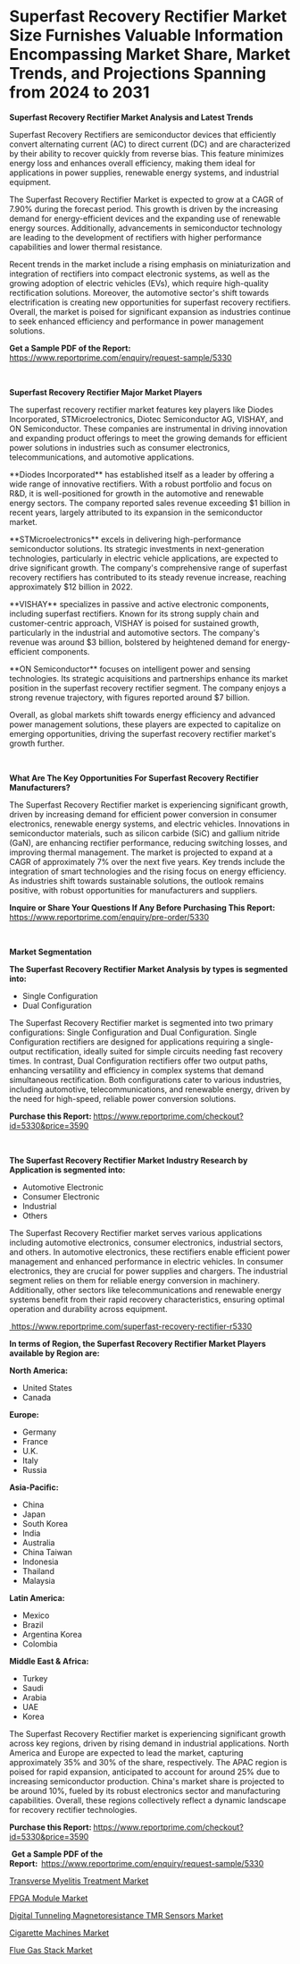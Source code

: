 <p><h1>Superfast Recovery Rectifier Market Size Furnishes Valuable Information Encompassing Market Share, Market Trends, and Projections Spanning from 2024 to 2031</h1></p><p><strong>Superfast Recovery Rectifier Market Analysis and Latest Trends</strong></p>
<p><p>Superfast Recovery Rectifiers are semiconductor devices that efficiently convert alternating current (AC) to direct current (DC) and are characterized by their ability to recover quickly from reverse bias. This feature minimizes energy loss and enhances overall efficiency, making them ideal for applications in power supplies, renewable energy systems, and industrial equipment.</p><p>The Superfast Recovery Rectifier Market is expected to grow at a CAGR of 7.90% during the forecast period. This growth is driven by the increasing demand for energy-efficient devices and the expanding use of renewable energy sources. Additionally, advancements in semiconductor technology are leading to the development of rectifiers with higher performance capabilities and lower thermal resistance.</p><p>Recent trends in the market include a rising emphasis on miniaturization and integration of rectifiers into compact electronic systems, as well as the growing adoption of electric vehicles (EVs), which require high-quality rectification solutions. Moreover, the automotive sector's shift towards electrification is creating new opportunities for superfast recovery rectifiers. Overall, the market is poised for significant expansion as industries continue to seek enhanced efficiency and performance in power management solutions.</p></p>
<p><strong>Get a Sample PDF of the Report:&nbsp;</strong> <a href="https://www.reportprime.com/enquiry/request-sample/5330">https://www.reportprime.com/enquiry/request-sample/5330</a></p>
<p>&nbsp;</p>
<p><strong>Superfast Recovery Rectifier Major Market Players</strong></p>
<p><p>The superfast recovery rectifier market features key players like Diodes Incorporated, STMicroelectronics, Diotec Semiconductor AG, VISHAY, and ON Semiconductor. These companies are instrumental in driving innovation and expanding product offerings to meet the growing demands for efficient power solutions in industries such as consumer electronics, telecommunications, and automotive applications.</p><p>**Diodes Incorporated** has established itself as a leader by offering a wide range of innovative rectifiers. With a robust portfolio and focus on R&D, it is well-positioned for growth in the automotive and renewable energy sectors. The company reported sales revenue exceeding $1 billion in recent years, largely attributed to its expansion in the semiconductor market.</p><p>**STMicroelectronics** excels in delivering high-performance semiconductor solutions. Its strategic investments in next-generation technologies, particularly in electric vehicle applications, are expected to drive significant growth. The company's comprehensive range of superfast recovery rectifiers has contributed to its steady revenue increase, reaching approximately $12 billion in 2022.</p><p>**VISHAY** specializes in passive and active electronic components, including superfast rectifiers. Known for its strong supply chain and customer-centric approach, VISHAY is poised for sustained growth, particularly in the industrial and automotive sectors. The company's revenue was around $3 billion, bolstered by heightened demand for energy-efficient components.</p><p>**ON Semiconductor** focuses on intelligent power and sensing technologies. Its strategic acquisitions and partnerships enhance its market position in the superfast recovery rectifier segment. The company enjoys a strong revenue trajectory, with figures reported around $7 billion.</p><p>Overall, as global markets shift towards energy efficiency and advanced power management solutions, these players are expected to capitalize on emerging opportunities, driving the superfast recovery rectifier market's growth further.</p></p>
<p>&nbsp;</p>
<p><strong>What Are The Key Opportunities For Superfast Recovery Rectifier Manufacturers?</strong></p>
<p><p>The Superfast Recovery Rectifier market is experiencing significant growth, driven by increasing demand for efficient power conversion in consumer electronics, renewable energy systems, and electric vehicles. Innovations in semiconductor materials, such as silicon carbide (SiC) and gallium nitride (GaN), are enhancing rectifier performance, reducing switching losses, and improving thermal management. The market is projected to expand at a CAGR of approximately 7% over the next five years. Key trends include the integration of smart technologies and the rising focus on energy efficiency. As industries shift towards sustainable solutions, the outlook remains positive, with robust opportunities for manufacturers and suppliers.</p></p>
<p><strong>Inquire or Share Your Questions If Any Before Purchasing This Report:</strong> <a href="https://www.reportprime.com/enquiry/pre-order/5330">https://www.reportprime.com/enquiry/pre-order/5330</a></p>
<p>&nbsp;</p>
<p><strong>Market Segmentation</strong></p>
<p><strong>The Superfast Recovery Rectifier Market Analysis by types is segmented into:</strong></p>
<p><ul><li>Single Configuration</li><li>Dual Configuration</li></ul></p>
<p><p>The Superfast Recovery Rectifier market is segmented into two primary configurations: Single Configuration and Dual Configuration. Single Configuration rectifiers are designed for applications requiring a single-output rectification, ideally suited for simple circuits needing fast recovery times. In contrast, Dual Configuration rectifiers offer two output paths, enhancing versatility and efficiency in complex systems that demand simultaneous rectification. Both configurations cater to various industries, including automotive, telecommunications, and renewable energy, driven by the need for high-speed, reliable power conversion solutions.</p></p>
<p><strong>Purchase this Report:&nbsp;</strong><a href="https://www.reportprime.com/checkout?id=5330&price=3590">https://www.reportprime.com/checkout?id=5330&price=3590</a></p>
<p>&nbsp;</p>
<p><strong>The Superfast Recovery Rectifier Market Industry Research by Application is segmented into:</strong></p>
<p><ul><li>Automotive Electronic</li><li>Consumer Electronic</li><li>Industrial</li><li>Others</li></ul></p>
<p><p>The Superfast Recovery Rectifier market serves various applications including automotive electronics, consumer electronics, industrial sectors, and others. In automotive electronics, these rectifiers enable efficient power management and enhanced performance in electric vehicles. In consumer electronics, they are crucial for power supplies and chargers. The industrial segment relies on them for reliable energy conversion in machinery. Additionally, other sectors like telecommunications and renewable energy systems benefit from their rapid recovery characteristics, ensuring optimal operation and durability across equipment.</p></p>
<p><a href="https://www.reportprime.com/superfast-recovery-rectifier-r5330">&nbsp;https://www.reportprime.com/superfast-recovery-rectifier-r5330</a></p>
<p><strong>In terms of Region, the Superfast Recovery Rectifier Market Players available by Region are:</strong></p>
<p>
    <p> <strong> North America: </strong>
        <ul>
            <li>United States</li>
            <li>Canada</li>
        </ul>
        </p> 
    <p> <strong> Europe: </strong>
        <ul>
            <li>Germany</li>
            <li>France</li>
            <li>U.K.</li>
            <li>Italy</li>
            <li>Russia</li>
        </ul>
        </p> 
    <p> <strong> Asia-Pacific: </strong>
        <ul>
            <li>China</li>
            <li>Japan</li>
            <li>South Korea</li>
            <li>India</li>
            <li>Australia</li>
            <li>China Taiwan</li>
            <li>Indonesia</li>
            <li>Thailand</li>
            <li>Malaysia</li>
        </ul>
        </p> 
    <p> <strong> Latin America: </strong>
        <ul>
            <li>Mexico</li>
            <li>Brazil</li>
            <li>Argentina Korea</li>
            <li>Colombia</li>
        </ul>
        </p> 
    <p> <strong> Middle East & Africa: </strong>
        <ul>
            <li>Turkey</li>
            <li>Saudi</li>
            <li>Arabia</li>
            <li>UAE</li>
            <li>Korea</li>
        </ul>
    </p>
    </p>
<p><p>The Superfast Recovery Rectifier market is experiencing significant growth across key regions, driven by rising demand in industrial applications. North America and Europe are expected to lead the market, capturing approximately 35% and 30% of the share, respectively. The APAC region is poised for rapid expansion, anticipated to account for around 25% due to increasing semiconductor production. China's market share is projected to be around 10%, fueled by its robust electronics sector and manufacturing capabilities. Overall, these regions collectively reflect a dynamic landscape for recovery rectifier technologies.</p></p>
<p><strong>Purchase this Report: </strong><a href="https://www.reportprime.com/checkout?id=5330&price=3590">https://www.reportprime.com/checkout?id=5330&price=3590</a></p>
<p>&nbsp;<strong>Get a Sample PDF of the Report:&nbsp;&nbsp;</strong><a href="https://www.reportprime.com/enquiry/request-sample/5330">https://www.reportprime.com/enquiry/request-sample/5330</a></p>
<p><strong></strong></p>
<p><p><a href="https://www.linkedin.com/pulse/transverse-myelitis-treatment-market-size-share-competitive-nw37f?trackingId=qPbNzC6zQ72tMxInEntpYA%3D%3D">Transverse Myelitis Treatment Market</a></p><p><a href="https://github.com/JubayerMia832/Market-Research-Report-List-1/blob/main/fpga-module-market.md">FPGA Module Market</a></p><p><a href="https://github.com/BretDuke76/Market-Research-Report-List-1/blob/main/digital-tunneling-magnetoresistance-tmr-sensors-market.md">Digital Tunneling Magnetoresistance TMR Sensors Market</a></p><p><a href="https://issuu.com/reportprime-2/docs/cigarette-machines-market-size-2030_d43f2d0b0bf812">Cigarette Machines Market</a></p><p><a href="https://issuu.com/reportprime-2/docs/flue-gas-stack-market-size-2030.ppt_efde59ef065c2c">Flue Gas Stack Market</a></p></p>